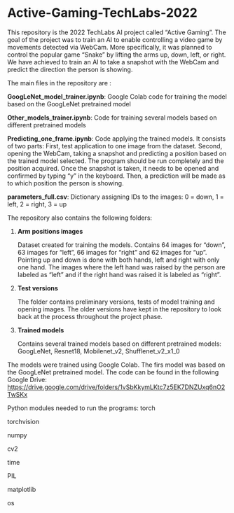 # Active-Gaming-TechLabs-2022

This repository is the 2022 TechLabs AI project called “Active Gaming”. The goal of the project was to train an AI to enable controlling a video game by movements detected via WebCam. More specifically, it was planned to control the popular game “Snake” by lifting the arms up, down, left, or right. We have achieved to train an AI to take a snapshot with the WebCam and predict the direction the person is showing. 


The main files in the repository are :

**GoogLeNet_model_trainer.ipynb**: Google Colab code for training the model based on the GoogLeNet pretrained model

**Other_models_trainer.ipynb**: Code for training several models based on different pretrained models

**Predicting_one_frame.ipynb**: Code applying the trained models. It consists of two parts: First, test application to one image from the dataset. Second, opening the WebCam, taking a snapshot and predicting a position based on the trained model selected. The program should be run completely and the position acquired. Once the snapshot is taken, it needs to be opened and confirmed by typing “y” in the keyboard. Then, a prediction will be made as to which position the person is showing.

**parameters_full.csv**: Dictionary assigning IDs to the images: 0 = down, 1 = left, 2 = right, 3 = up 


The repository also contains the following folders:

1. **Arm positions images**

  	Dataset created for training the models. Contains 64 images for “down”, 63 images for “left”, 66 images for “right” and 62 images for “up”. Pointing up and down is done with both hands, left and right with only one hand. The images where the left hand was raised by the person are labeled as “left” and if the right hand was raised it is labeled as “right”.
2.	**Test versions**

    The folder contains preliminary versions, tests of model training and opening images. The older versions have kept in the repository to look back at the process    throughout the project phase.
3.	**Trained models**

    Contains several trained models based on different pretrained models:
      GoogLeNet,
      Resnet18,
      Mobilenet_v2,
      Shufflenet_v2_x1_0


The models were trained using Google Colab. The firs model was based on the GoogLeNet pretrained model. The code can be found in the following Google Drive:
https://drive.google.com/drive/folders/1vSbKkymLKtc7z5EK7DNZUxq6nO2TwSKx


Python modules needed to run the programs:
torch

torchvision

numpy

cv2

time

PIL

matplotlib

os
